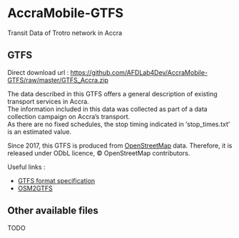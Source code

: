 # AccraMobile-GTFS
Transit Data of Trotro network in Accra

## GTFS
Direct download url : https://github.com/AFDLab4Dev/AccraMobile-GTFS/raw/master/GTFS_Accra.zip

The data described in this GTFS offers a general description of existing transport services in Accra.<br/>
The information included in this data was collected as part of a data collection campaign on Accra’s transport. <br/>
As there are no fixed schedules, the stop timing indicated in ‘stop_times.txt’ is an estimated value.

Since 2017, this GTFS is produced from [OpenStreetMap](http://openstreetmap.org) data. Therefore, it is released under ODbL licence, © OpenStreetMap contributors.

Useful links :
* [GTFS format specification](https://developers.google.com/transit/gtfs/)
* [OSM2GTFS](https://github.com/grote/osm2gtfs/)

## Other available files
TODO
